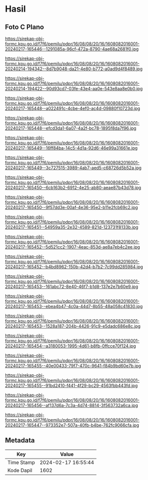 # Hasil

## Foto C Plano

https://sirekap-obj-formc.kpu.go.id/f7f6/pemilu/pdpr/16/08/08/20/16/1608082016001-20240217-165446--1291085a-96cf-472a-8790-4ae68a2681f0.jpg

https://sirekap-obj-formc.kpu.go.id/f7f6/pemilu/pdpr/16/08/08/20/16/1608082016001-20240214-194342--8d7b9048-da21-4e80-b772-a0ad9d4f8489.jpg

https://sirekap-obj-formc.kpu.go.id/f7f6/pemilu/pdpr/16/08/08/20/16/1608082016001-20240214-194422--90d93cd7-03fe-43e4-aa0e-543e8aa8e0b0.jpg

https://sirekap-obj-formc.kpu.go.id/f7f6/pemilu/pdpr/16/08/08/20/16/1608082016001-20240217-165448--a022491c-4cbe-4ef0-ac4d-09880f10723d.jpg

https://sirekap-obj-formc.kpu.go.id/f7f6/pemilu/pdpr/16/08/08/20/16/1608082016001-20240217-165448--efcd3da1-6a07-4a2f-bc78-1895f8da7f96.jpg

https://sirekap-obj-formc.kpu.go.id/f7f6/pemilu/pdpr/16/08/08/20/16/1608082016001-20240217-165449--16ff84ba-14c5-4d1a-92d6-46e99a31661e.jpg

https://sirekap-obj-formc.kpu.go.id/f7f6/pemilu/pdpr/16/08/08/20/16/1608082016001-20240217-165449--3c727515-3989-4ab7-aed5-c68726d5b52a.jpg

https://sirekap-obj-formc.kpu.go.id/f7f6/pemilu/pdpr/16/08/08/20/16/1608082016001-20240217-165450--6cb163b2-6912-4e25-ab80-aeae87b43d78.jpg

https://sirekap-obj-formc.kpu.go.id/f7f6/pemilu/pdpr/16/08/08/20/16/1608082016001-20240217-165450--9f57dd3e-00af-4e36-95e2-b11e2fcb69c2.jpg

https://sirekap-obj-formc.kpu.go.id/f7f6/pemilu/pdpr/16/08/08/20/16/1608082016001-20240217-165451--54959a35-2e32-4589-821d-123731f8133b.jpg

https://sirekap-obj-formc.kpu.go.id/f7f6/pemilu/pdpr/16/08/08/20/16/1608082016001-20240217-165452--5d521cc2-1907-4eac-853d-ae8a7eb4c2ee.jpg

https://sirekap-obj-formc.kpu.go.id/f7f6/pemilu/pdpr/16/08/08/20/16/1608082016001-20240217-165452--b4bd8962-150b-42d4-b7b2-7c99dd285984.jpg

https://sirekap-obj-formc.kpu.go.id/f7f6/pemilu/pdpr/16/08/08/20/16/1608082016001-20240217-165453--161abc72-8e40-46f7-b1d8-137e2e7b60e9.jpg

https://sirekap-obj-formc.kpu.go.id/f7f6/pemilu/pdpr/16/08/08/20/16/1608082016001-20240217-165453--ebea4b47-4c0a-44d7-8b55-48a058c41830.jpg

https://sirekap-obj-formc.kpu.go.id/f7f6/pemilu/pdpr/16/08/08/20/16/1608082016001-20240217-165453--1528a187-204b-4426-91c9-e5dadc686e8c.jpg

https://sirekap-obj-formc.kpu.go.id/f7f6/pemilu/pdpr/16/08/08/20/16/1608082016001-20240217-165454--a3180053-1995-4d61-b8fb-0ffcce70f124.jpg

https://sirekap-obj-formc.kpu.go.id/f7f6/pemilu/pdpr/16/08/08/20/16/1608082016001-20240217-165455--40e00433-79f7-470c-9641-f84b9bd60e7b.jpg

https://sirekap-obj-formc.kpu.go.id/f7f6/pemilu/pdpr/16/08/08/20/16/1608082016001-20240217-165455--91bd2410-f441-4f29-bc29-4563fbb443fd.jpg

https://sirekap-obj-formc.kpu.go.id/f7f6/pemilu/pdpr/16/08/08/20/16/1608082016001-20240217-165456--af137d6a-7c3a-4d74-8814-3f563732a6ca.jpg

https://sirekap-obj-formc.kpu.go.id/f7f6/pemilu/pdpr/16/08/08/20/16/1608082016001-20240217-165447--973352e7-507a-40fb-b4be-762fc9066cfa.jpg


## Metadata

| Key        | Value               |
| ---------- | ------------------- |
| Time Stamp | 2024-02-17 16:55:44 |
| Kode Dapil | 1602                |



